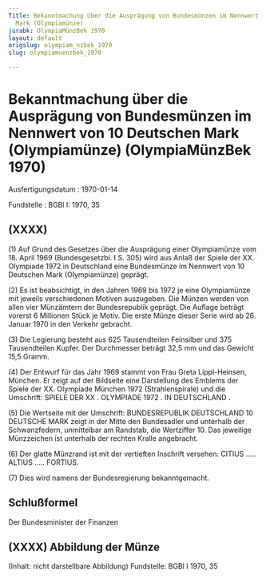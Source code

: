 ```yaml
---
Title: Bekanntmachung über die Ausprägung von Bundesmünzen im Nennwert von 10 Deutschen
  Mark (Olympiamünze)
jurabk: OlympiaMünzBek 1970
layout: default
origslug: olympiam_nzbek_1970
slug: olympiamuenzbek_1970

---
```


# Bekanntmachung über die Ausprägung von Bundesmünzen im Nennwert von 10 Deutschen Mark (Olympiamünze) (OlympiaMünzBek 1970)

Ausfertigungsdatum
:   1970-01-14

Fundstelle
:   BGBl I: 1970, 35

## (XXXX)

(1) Auf Grund des Gesetzes über die Ausprägung einer Olympiamünze vom
18\. April 1969 (Bundesgesetzbl. I S. 305) wird aus Anlaß der Spiele
der XX. Olympiade 1972 in Deutschland eine Bundesmünze im Nennwert von
10 Deutschen Mark (Olympiamünze) geprägt.

(2) Es ist beabsichtigt, in den Jahren 1969 bis 1972 je eine
Olympiamünze mit jeweils verschiedenen Motiven auszugeben. Die Münzen
werden von allen vier Münzämtern der Bundesrepublik geprägt. Die
Auflage beträgt vorerst 6 Millionen Stück je Motiv. Die erste Münze
dieser Serie wird ab 26. Januar 1970 in den Verkehr gebracht.

(3) Die Legierung besteht aus 625 Tausendteilen Feinsilber und 375
Tausendteilen Kupfer. Der Durchmesser beträgt 32,5 mm und das Gewicht
15,5 Gramm.

(4) Der Entwurf für das Jahr 1969 stammt von Frau Greta Lippl-Heinsen,
München. Er zeigt auf der Bildseite eine Darstellung des Emblems der
Spiele der XX. Olympiade München 1972 (Strahlenspirale) und die
Umschrift: SPIELE DER XX . OLYMPIADE 1972 . IN DEUTSCHLAND .

(5) Die Wertseite mit der Umschrift: BUNDESREPUBLIK DEUTSCHLAND 10
DEUTSCHE MARK zeigt in der Mitte den Bundesadler und unterhalb der
Schwanzfedern, unmittelbar am Randstab, die Wertziffer 10. Das
jeweilige Münzzeichen ist unterhalb der rechten Kralle angebracht.

(6) Der glatte Münzrand ist mit der vertieften Inschrift versehen:
CITIUS ..... ALTIUS ..... FORTIUS.

(7) Dies wird namens der Bundesregierung bekanntgemacht.

## Schlußformel

Der Bundesminister der Finanzen

## (XXXX) Abbildung der Münze

(Inhalt: nicht darstellbare Abbildung)
Fundstelle: BGBl I 1970, 35

